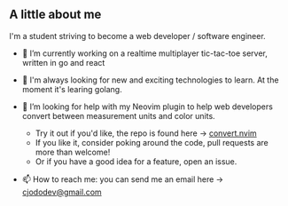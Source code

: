 ## A little about me

I'm a student striving to become a web developer / software engineer.  

- 🔭 I’m currently working on a realtime multiplayer tic-tac-toe server, written in go and react

- 🌱 I'm always looking for new and exciting technologies to learn.  At the moment it's learing golang.  
- 🤔 I’m looking for help with my Neovim plugin to help web developers convert between measurement units and color units.
    * Try it out if you'd like, the repo is found here -> [convert.nvim](https://github.com/cjodo/convert.nvim)
    * If you like it, consider poking around the code, pull requests are more than welcome! 
    * Or if you have a good idea for a feature, open an issue. 

- 📫 How to reach me: you can send me an email here -> [cjododev@gmail.com](mailto:cjododev@gmail.com?subject=[Github]%20Readme)
